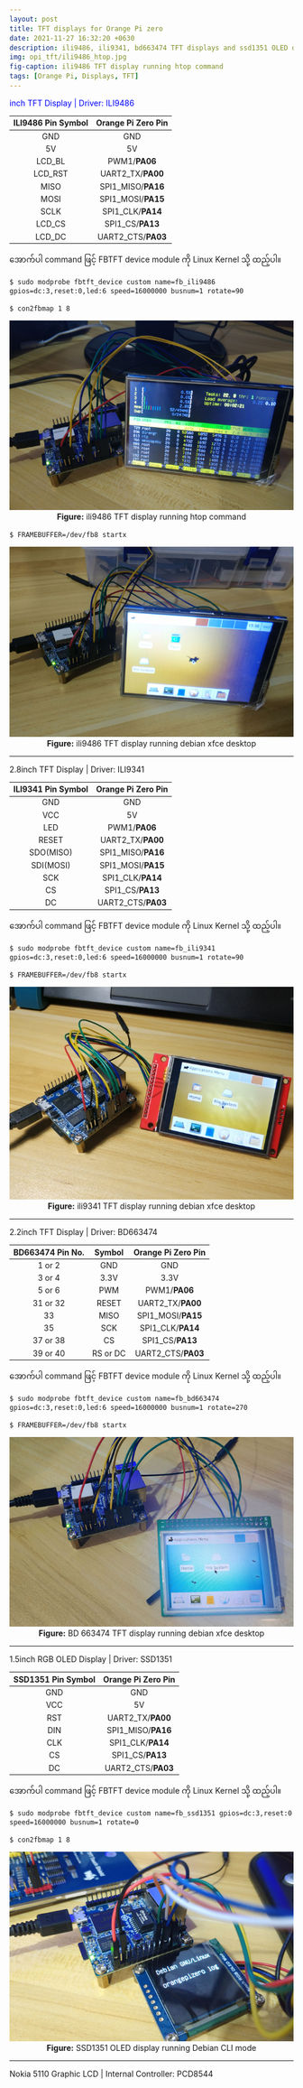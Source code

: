 ```yaml
---
layout: post
title: TFT displays for Orange Pi zero
date: 2021-11-27 16:32:20 +0630
description: ili9486, ili9341, bd663474 TFT displays and ssd1351 OLED display for Orange Pi zero
img: opi_tft/ili9486_htop.jpg
fig-caption: ili9486 TFT display running htop command
tags: [Orange Pi, Displays, TFT]
---
```


<span style="color:blue">inch TFT Display | Driver: ILI9486</span>

| ILI9486 Pin Symbol | Orange Pi Zero Pin |
| :---------------: | :---------------: |
| GND | GND |
| 5V | 5V |
| LCD_BL | PWM1/**PA06** |
| LCD_RST | UART2_TX/**PA00** |
| MISO | SPI1_MISO/**PA16** |
| MOSI | SPI1_MOSI/**PA15** |
| SCLK | SPI1_CLK/**PA14** |
| LCD_CS | SPI1_CS/**PA13** |
| LCD_DC | UART2_CTS/**PA03** |

အောက်ပါ command ဖြင့် FBTFT device module ကို Linux Kernel သို့ ထည့်ပါ။
~~~~~~~~
$ sudo modprobe fbtft_device custom name=fb_ili9486 gpios=dc:3,reset:0,led:6 speed=16000000 busnum=1 rotate=90
~~~~~~~~

`$ con2fbmap 1 8`

<p align="center">
<img src="/assets/img/opi_tft/ili9486_htop.jpg">
<br>
<a><b>Figure:</b> ili9486 TFT display running htop command</a>
</p>

`$ FRAMEBUFFER=/dev/fb8 startx`

<p align="center">
<img src="/assets/img/opi_tft/ili9486_xfce.jpg">
<br>
<a><b>Figure:</b> ili9486 TFT display running debian xfce desktop</a>
</p>

----------------

<span style="color:e89253">2.8inch TFT Display | Driver: ILI9341</span>

| ILI9341 Pin Symbol | Orange Pi Zero Pin |
| :---------------: | :---------------: |
| GND | GND |
| VCC | 5V |
| LED | PWM1/**PA06** |
| RESET | UART2_TX/**PA00** |
| SDO(MISO) | SPI1_MISO/**PA16** |
| SDI(MOSI) | SPI1_MOSI/**PA15** |
| SCK | SPI1_CLK/**PA14** |
| CS | SPI1_CS/**PA13** |
| DC | UART2_CTS/**PA03** |

အောက်ပါ command ဖြင့် FBTFT device module ကို Linux Kernel သို့ ထည့်ပါ။
~~~~~~~~
$ sudo modprobe fbtft_device custom name=fb_ili9341 gpios=dc:3,reset:0,led:6 speed=16000000 busnum=1 rotate=90
~~~~~~~~

`$ FRAMEBUFFER=/dev/fb8 startx`

<p align="center">
<img src="/assets/img/opi_tft/ili9341_htop.jpg">
<br>
<a><b>Figure:</b> ili9341 TFT display running debian xfce desktop</a>
</p>

----------------

<span style="color:e89253">2.2inch TFT Display | Driver: BD663474</span>

| BD663474 Pin No. | Symbol | Orange Pi Zero Pin |
| :---------------: | :---------------: | :---------------: |
| 1 or 2 | GND | GND |
| 3 or 4 | 3.3V | 3.3V |
| 5 or 6 | PWM | PWM1/**PA06** |
| 31 or 32 | RESET | UART2_TX/**PA00** |
| 33 | MISO | SPI1_MOSI/**PA15** |
| 35 | SCK | SPI1_CLK/**PA14** |
| 37 or 38 | CS | SPI1_CS/**PA13** |
| 39 or 40 | RS or DC | UART2_CTS/**PA03** |

အောက်ပါ command ဖြင့် FBTFT device module ကို Linux Kernel သို့ ထည့်ပါ။
~~~~~~~~
$ sudo modprobe fbtft_device custom name=fb_bd663474 gpios=dc:3,reset:0,led:6 speed=16000000 busnum=1 rotate=270
~~~~~~~~

`$ FRAMEBUFFER=/dev/fb8 startx`

<p align="center">
<img src="/assets/img/opi_tft/bd663474_xfce.jpg">
<br>
<a><b>Figure:</b> BD 663474 TFT display running debian xfce desktop</a>
</p>

----------------

<span style="color:e89253">1.5inch RGB OLED Display | Driver: SSD1351</span>

| SSD1351 Pin Symbol | Orange Pi Zero Pin |
| :---------------: | :---------------: |
| GND | GND |
| VCC | 5V |
| RST | UART2_TX/**PA00** |
| DIN | SPI1_MISO/**PA16** |
| CLK | SPI1_CLK/**PA14** |
| CS | SPI1_CS/**PA13** |
| DC | UART2_CTS/**PA03** |

အောက်ပါ command ဖြင့် FBTFT device module ကို Linux Kernel သို့ ထည့်ပါ။
~~~~~~~~
$ sudo modprobe fbtft_device custom name=fb_ssd1351 gpios=dc:3,reset:0 speed=16000000 busnum=1 rotate=0
~~~~~~~~

`$ con2fbmap 1 8`

<p align="center">
<img src="/assets/img/opi_tft/ssd1351_login.jpg">
<br>
<a><b>Figure:</b> SSD1351 OLED display running Debian CLI mode</a>
</p>

----------------

<span style="color:e89253">Nokia 5110 Graphic LCD | Internal Controller: PCD8544</span>

